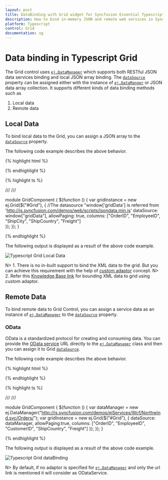```yaml
---
layout: post
title: DataBinding with Grid widget for Syncfusion Essential Typescript
description: How to bind in-memory JSON and remote web services in Syncfusion Typescript Grid Control, its elements, and more.
platform: Typescript
control: Grid
documentation: ug
--- 
```

# Data binding in Typescript Grid

The Grid control uses [`ej.DataManager`](https://help.syncfusion.com/js/datamanager/overview "ej.DataManager") which supports both RESTful JSON data services binding and local JSON array binding.  The [`dataSource`](https://help.syncfusion.com/api/js/ejgrid#members:datasource "dataSource") property can be assigned either with the instance of [`ej.DataManger`](https://help.syncfusion.com/api/js/ejdatamanager "ej.DataManager") or JSON data array collection. It supports different kinds of data binding methods such as

1. Local data
2. Remote data

## Local Data

To bind local data to the Grid, you can assign a JSON array to the [`dataSource`](https://help.syncfusion.com/api/js/ejgrid#members:datasource "dataSource") property.

The following code example describes the above behavior.

{% highlight html %}

<div id="Grid"></div>

{% endhighlight %}


{% highlight ts %}
  
/// <reference path="tsfiles/jquery.d.ts" />
/// <reference path="tsfiles/ej.web.all.d.ts" />

module GridComponent {
    $(function () {
        var gridInstance = new ej.Grid($("#Grid"), {
            //The datasource "window['gridData'] is referred from 'http://js.syncfusion.com/demos/web/scripts/jsondata.min.js'
            dataSource: window["gridData"],
            allowPaging: true,
			columns: ["OrderID", "EmployeeID", "ShipCity", "ShipCountry", "Freight"]   
      });
    });
}
   
{% endhighlight %}


The following output is displayed as a result of the above code example.

![Typescript Grid Local Data](dataBinding_images/dataBinding_img1.png)


N> 1. There is no in-built support to bind the XML data to the grid. But you can achieve this requirement with the help of [custom adaptor](https://help.syncfusion.com/js/datamanager/data-adaptors#custom-adaptor) concept. 
N> 2. Refer this [Knowledge Base link](https://support.syncfusion.com/kb/article/3562/how-to-process-xml-data-from-server-using-datamanager-and-bound-to-aspnet-mvc-grid) for bounding XML data to grid using custom adaptor. 

## Remote Data

To bind remote data to Grid Control, you can assign a service data as an instance of [`ej.DataManager`](https://help.syncfusion.com/api/js/ejdatamanager "DataManager") to the [`dataSource`](https://help.syncfusion.com/api/js/ejgrid#members:datasource "dataSource") property.

### OData

OData is a standardized protocol for creating and consuming data. You can provide the [OData service](https://www.odata.org/) URL directly to the [`ej.DataManager`](https://help.syncfusion.com/api/js/ejdatamanager "DataManager") class and then you can assign it to Grid [`dataSource`](https://help.syncfusion.com/api/js/ejgrid#members:datasource "datasource").

The following code example describes the above behavior.

{% highlight html %}

<div id="Grid"></div>

{% endhighlight %}

{% highlight ts %}

/// <reference path="tsfiles/jquery.d.ts" />
/// <reference path="tsfiles/ej.web.all.d.ts" />

module GridComponent {
    $(function () {
        var dataManager = new ej.DataManager("http://js.syncfusion.com/demos/ejServices/Wcf/Northwind.svc/Orders/");
        var gridInstance = new ej.Grid($("#Grid"), {
            dataSource: dataManager,
			allowPaging:true,
			columns: ["OrderID", "EmployeeID", "CustomerID", "ShipCountry", "Freight"]
      });
    });
}
	
{% endhighlight %}

	
The following output is displayed as a result of the above code example.

![Typescript Grid dataBinding](dataBinding_images/dataBinding_img2.png)

N> By default, if no adaptor is specified for [`ej.DataManager`](https://help.syncfusion.com/api/js/ejdatamanager "DataManager") and only the url link is mentioned it will consider as ODataService. 